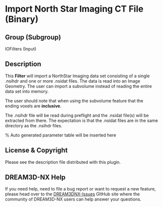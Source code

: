 # Import North Star Imaging CT File (Binary)

## Group (Subgroup)

IOFilters (Input)

## Description

This **Filter** will import a NorthStar Imaging data set consisting of a single .nsihdr and one or more .nsidat files. The data is read into an Image Geometry. The user can import a subvolume instead of reading the entire data set into memory.

The user should note that when using the subvolume feature that the ending voxels are **inclusive**.

The .nsihdr file will be read during preflight and the .nsidat file(s) will be extracted from there. The expectation is that the .nsidat files are in the same directory as the .nsihdr files.

% Auto generated parameter table will be inserted here

## License & Copyright

Please see the description file distributed with this plugin.

## DREAM3D-NX Help

If you need help, need to file a bug report or want to request a new feature, please head over to the [DREAM3DNX-Issues](https://github.com/BlueQuartzSoftware/DREAM3DNX-Issues/discussions) GItHub site where the community of DREAM3D-NX users can help answer your questions.
